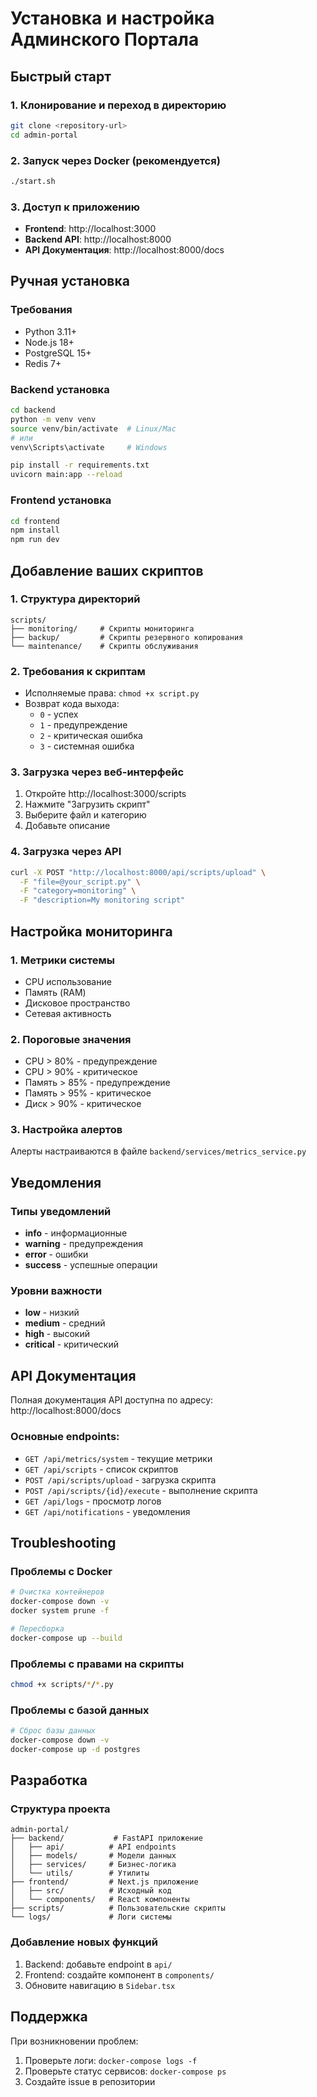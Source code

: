 # Установка и настройка Админского Портала

## Быстрый старт

### 1. Клонирование и переход в директорию
```bash
git clone <repository-url>
cd admin-portal
```

### 2. Запуск через Docker (рекомендуется)
```bash
./start.sh
```

### 3. Доступ к приложению
- **Frontend**: http://localhost:3000
- **Backend API**: http://localhost:8000
- **API Документация**: http://localhost:8000/docs

## Ручная установка

### Требования
- Python 3.11+
- Node.js 18+
- PostgreSQL 15+
- Redis 7+

### Backend установка
```bash
cd backend
python -m venv venv
source venv/bin/activate  # Linux/Mac
# или
venv\Scripts\activate     # Windows

pip install -r requirements.txt
uvicorn main:app --reload
```

### Frontend установка
```bash
cd frontend
npm install
npm run dev
```

## Добавление ваших скриптов

### 1. Структура директорий
```
scripts/
├── monitoring/     # Скрипты мониторинга
├── backup/         # Скрипты резервного копирования
└── maintenance/    # Скрипты обслуживания
```

### 2. Требования к скриптам
- Исполняемые права: `chmod +x script.py`
- Возврат кода выхода:
  - `0` - успех
  - `1` - предупреждение
  - `2` - критическая ошибка
  - `3` - системная ошибка

### 3. Загрузка через веб-интерфейс
1. Откройте http://localhost:3000/scripts
2. Нажмите "Загрузить скрипт"
3. Выберите файл и категорию
4. Добавьте описание

### 4. Загрузка через API
```bash
curl -X POST "http://localhost:8000/api/scripts/upload" \
  -F "file=@your_script.py" \
  -F "category=monitoring" \
  -F "description=My monitoring script"
```

## Настройка мониторинга

### 1. Метрики системы
- CPU использование
- Память (RAM)
- Дисковое пространство
- Сетевая активность

### 2. Пороговые значения
- CPU > 80% - предупреждение
- CPU > 90% - критическое
- Память > 85% - предупреждение
- Память > 95% - критическое
- Диск > 90% - критическое

### 3. Настройка алертов
Алерты настраиваются в файле `backend/services/metrics_service.py`

## Уведомления

### Типы уведомлений
- **info** - информационные
- **warning** - предупреждения
- **error** - ошибки
- **success** - успешные операции

### Уровни важности
- **low** - низкий
- **medium** - средний
- **high** - высокий
- **critical** - критический

## API Документация

Полная документация API доступна по адресу:
http://localhost:8000/docs

### Основные endpoints:
- `GET /api/metrics/system` - текущие метрики
- `GET /api/scripts` - список скриптов
- `POST /api/scripts/upload` - загрузка скрипта
- `POST /api/scripts/{id}/execute` - выполнение скрипта
- `GET /api/logs` - просмотр логов
- `GET /api/notifications` - уведомления

## Troubleshooting

### Проблемы с Docker
```bash
# Очистка контейнеров
docker-compose down -v
docker system prune -f

# Пересборка
docker-compose up --build
```

### Проблемы с правами на скрипты
```bash
chmod +x scripts/*/*.py
```

### Проблемы с базой данных
```bash
# Сброс базы данных
docker-compose down -v
docker-compose up -d postgres
```

## Разработка

### Структура проекта
```
admin-portal/
├── backend/           # FastAPI приложение
│   ├── api/          # API endpoints
│   ├── models/       # Модели данных
│   ├── services/     # Бизнес-логика
│   └── utils/        # Утилиты
├── frontend/         # Next.js приложение
│   ├── src/          # Исходный код
│   └── components/   # React компоненты
├── scripts/          # Пользовательские скрипты
└── logs/             # Логи системы
```

### Добавление новых функций
1. Backend: добавьте endpoint в `api/`
2. Frontend: создайте компонент в `components/`
3. Обновите навигацию в `Sidebar.tsx`

## Поддержка

При возникновении проблем:
1. Проверьте логи: `docker-compose logs -f`
2. Проверьте статус сервисов: `docker-compose ps`
3. Создайте issue в репозитории